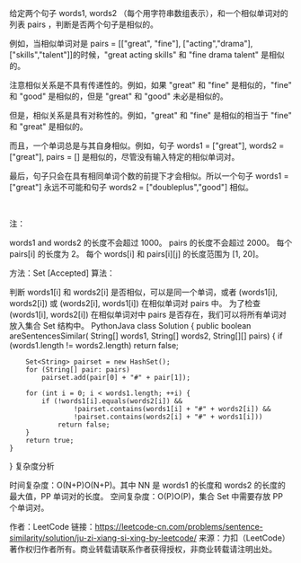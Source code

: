 给定两个句子 words1, words2 （每个用字符串数组表示），和一个相似单词对的列表 pairs ，判断是否两个句子是相似的。

例如，当相似单词对是 pairs = [["great", "fine"], ["acting","drama"], ["skills","talent"]]的时候，"great acting skills" 和 "fine drama talent" 是相似的。

注意相似关系是不具有传递性的。例如，如果 "great" 和 "fine" 是相似的，"fine" 和 "good" 是相似的，但是 "great" 和 "good" 未必是相似的。

但是，相似关系是具有对称性的。例如，"great" 和 "fine" 是相似的相当于 "fine" 和 "great" 是相似的。

而且，一个单词总是与其自身相似。例如，句子 words1 = ["great"], words2 = ["great"], pairs = [] 是相似的，尽管没有输入特定的相似单词对。

最后，句子只会在具有相同单词个数的前提下才会相似。所以一个句子 words1 = ["great"] 永远不可能和句子 words2 = ["doubleplus","good"] 相似。

 

注：

words1 and words2 的长度不会超过 1000。
pairs 的长度不会超过 2000。
每个pairs[i] 的长度为 2。
每个 words[i] 和 pairs[i][j] 的长度范围为 [1, 20]。


方法：Set [Accepted]
算法：

判断 words1[i] 和 words2[i] 是否相似，可以是同一个单词，或者 (words1[i], words2[i]) 或 (words2[i], words1[i]) 在相似单词对 pairs 中。
为了检查 (words1[i], words2[i]) 在相似单词对中 pairs 是否存在，我们可以将所有单词对放入集合 Set 结构中。
PythonJava
class Solution {
    public boolean areSentencesSimilar(
            String[] words1, String[] words2, String[][] pairs) {
        if (words1.length != words2.length) return false;

        Set<String> pairset = new HashSet();
        for (String[] pair: pairs)
            pairset.add(pair[0] + "#" + pair[1]);

        for (int i = 0; i < words1.length; ++i) {
            if (!words1[i].equals(words2[i]) &&
                    !pairset.contains(words1[i] + "#" + words2[i]) &&
                    !pairset.contains(words2[i] + "#" + words1[i]))
                return false;
        }
        return true;
    }
}
复杂度分析

时间复杂度：O(N+P)O(N+P)。其中 NN 是 words1 的长度和 words2 的长度的最大值，PP 单词对的长度。
空间复杂度：O(P)O(P)，集合 Set 中需要存放 PP 个单词对。

作者：LeetCode
链接：https://leetcode-cn.com/problems/sentence-similarity/solution/ju-zi-xiang-si-xing-by-leetcode/
来源：力扣（LeetCode）
著作权归作者所有。商业转载请联系作者获得授权，非商业转载请注明出处。
